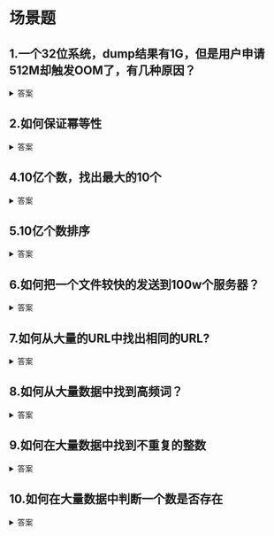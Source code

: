 # 场景题

## 1.一个32位系统，dump结果有1G，但是用户申请512M却触发OOM了，有几种原因？
<details>
<summary>答案</summary>
<p>1.内存被小的分配占用，导致没有足够大的连续空间分配给512M的请求</p>
<p>2.可能操作系统对单个进程可以使用的内存量有限制，即使系统内存足够，超出限制后也会出发OOM错误</p>
<p>3.可能有一部分内存是操作系统保留的内存，实际用户能使用的内存已经不足512M了</p>
<p>4.可能存在内存泄漏，即使系统报告有大量未使用的内存，但实际可用内存已经很少了</p>
</details>

## 2.如何保证幂等性
<details>
<summary>答案</summary>
<p>1.Token机制：客户端请求时，服务端发放一个Token，客户端提交请求时携带这个Token。服务器收到请求后，判断Token是否有效，有效则执行操作，并使Token失效，否则不执行任何操作。</p>
<p>2.悲观锁机制：在数据库中使用版本号或时间戳机制，尝试更新数据时检查版本号或时间戳，如果不匹配则不执行任何操作，否则执行操作并更新版本号或时间戳</p>
<p>3.使用唯一标识符：客户端为每个请求生成一个唯一标识符，服务端根据这个唯一标识符判断请求是否执行过，如果已经执行过不，则忽略，否则执行操作。</p>
</details>

## 4.10亿个数，找出最大的10个
<details>
<summary>答案</summary>
<p>堆/快速选择</p>
</details>


## 5.10亿个数排序
<details>
<summary>答案</summary>
<p>首先将数据进行分成n块，对每个块加载进内存进行排序，然后取出n个块中的第一个元素，放入堆中，然后弹出堆顶元素，然后根据弹出的元素去对应的块中取出一个元素放入，直到时堆被取空。</p>
<p>通过bitmap排序，将所有数字塞入bitmap,然后从小到大遍历一遍bitmap</p>
</details>

## 6.如何把一个文件较快的发送到100w个服务器？
<details>
<summary>答案</summary>
<p>首先将文件发送给1000个服务器，然后每一个服务器发送给另外1000个服务器</p>
</details>

## 7.如何从大量的URL中找出相同的URL?
<details>
<summary>答案</summary>
<p>背景:给定a,b两个文件，各存放50亿个URL,每个URL各占64B，内存限制是4G，请找出两个文件共同的URL</p>
<p>解法1：因为是URL，所以一般会有很多重复部分，我们可以使用Trie树即可</p>
<p>解法2：遍历文件a,b，对遍历到的URL求哈希值%1000，从而分成一共2000个文件，每个文件约300MB，不同文件的URL一定不同。然后遍历a的每一个小文件，写入hashset，然后遍历b对应的小文件，如果在hashset中存在，那么就是他们公共的URL</p>
</details>

## 8.如何从大量数据中找到高频词？
<details>
<summary>答案</summary>
<p>背景:有一个1GB大小的文件，文件每一行是一个词，每个词大小不超过16B，内存大小限制是1MB，要求返回频率前100的词</p>
<p>解法1:遍历该文件，对每个词求hash%1000，分成1000个小文件，使用Map统计出小文件中的每个词的出现次数，然后写入堆中，并只保留出现次数前100的词</p>
<p>解法2:使用外部归并排序对所有数据进行排序，然后按顺序遍历所有数据，并使用变量来统计数的出现次数，并插入堆中</p>
</details>

## 9.如何在大量数据中找到不重复的整数
<details>
<summary>答案</summary>
<p>背景:在2.5亿个整数中找到不重复的整数</p>
<p>解法1:首先遍历所有整数，将其哈希到若干个小文件中，然后遍历这些小文件，使用统计出现次数，然后将不重复的写入</p>
<p>解法2:使用位图法，遍历整数的时候，如果没出现过，对应的位就是00，如果出现过一次，对应的位就是01，如果出现过多次，对应的位就是10。总内存2^32*4=1GB。如果内存超过1GB就可以使用位图法</p>
</details>

## 10.如何在大量数据中判断一个数是否存在
<details>
<summary>答案</summary>
<p>解法1:使用位图法，遍历每一个整数，将其对应的位设置为1，如果要查询的位为1，那么就存在</p>
</details>
